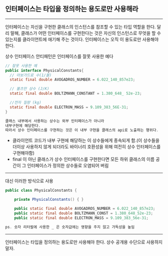 ## 인터페이스는 타입을 정의하는 용도로만 사용해라

---

인터페이스는 자신을 구현한 클래스의 인스턴스를 참조할 수 있는 타입 역할을 한다. 달리 말해, 클래스가 어떤 인터페이스를 구현한다는 것은 자신의 인스턴스로 무엇을 할 수 있는지를 클라이언트에 애기해 주는 것이다. 인터페이스는 오직 이 용도로만 사용해야 한다.

상수 인터페이스 안티패턴은 인터페이스를 잘못 사용한 예다

```java
// 잘못 사용한 예
public interface PhysicalConstants{
  // 아보가드로 수(1/몰)
  static final double AVOGADROS_NUMBER = 6.022_140_857e23;

  // 볼츠만 상수 (J/K)
  static final double BOLTZMANN_CONSTANT = 1.380_648_ 52e-23;

  //전자 질량 (kg)
  static final double ELECTRON_MASS = 9.109_383_56E-31;
}

클래스 내부에서 사용하는 상수는 외부 인터페이스가 아니라
내부구현에 해당한다.
따라서 상수 인터페이스를 구현하는 것은 이 내부 구현을 클래스의 api로 노출하는 행위다.
```

-   클라이언트 코드가 내부 구현에 해당하는 이 상수들에게 종속되게 함.(이 상수들을 더이상 사용하지 않게 되더라도 바이너리 호환성을 위해 여전히 상수 인터페이스를 구현해야함)
-   final 이 아닌 클래스가 상수 인터페이스를 구현한다면 모든 하위 클래스의 이름 공간이 그 인터페이스가 정의한 상수들로 오염되어 버림

---

대신 이러한 방식으로 사용

```java
public class PhysicalConstants {

	private PhysicalConstants() { }

	public static final double AVOGADROS_NUMBER = 6.022_140_857e23;
	public static final double BOLTZMANN_CONST = 1.380_648_52e-23;
	public static final double ELECTRON_MASS = 9.109_383_56e-31;

ps. 숫자 리터럴에 사용한 _ 은 숫자값에는 영향을 주지 않고 가독성을 높임
```

---

인터페이스는 타입을 정의하는 용도로만 사용해야 한다. 상수 공개용 수단으로 사용하지 말자.
